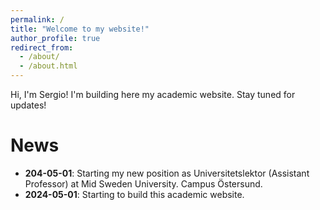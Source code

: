 ```yaml
---
permalink: /
title: "Welcome to my website!"
author_profile: true
redirect_from: 
  - /about/
  - /about.html
---
```


Hi, I'm Sergio! I'm building here my academic website. Stay tuned for updates!

# News
- **204-05-01**: Starting my new position as Universitetslektor (Assistant Professor) at Mid Sweden University. Campus Östersund. 
- **2024-05-01**: <i class="fa fa-sitemap"></i> Starting to build this academic website.
